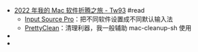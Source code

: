 - [2022 年我的 Mac 软件折腾之旅 - Tw93](https://twitter.com/HiTw93/status/1540602744503156736) #read
	- [Input Source Pro](https://inputsource.pro/)：把不同软件设置成不同默认输入法
	- [PrettyClean](https://pretty-clean.github.io/)：清理利器，我一般辅助 mac-cleanup-sh 使用
-
-